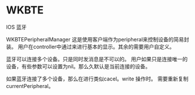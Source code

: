 # WKBTE
IOS 蓝牙 

WKBTEPeripheralManager 这是使用客户端作为peripheral来控制设备的简易封装。
用户在controller中通过来进行基本的显示。其余的需要用户自定义。

蓝牙可以连接多个设备。只是同时发消息是不可以的。
用户如果只是连接唯一的设备，有些参数可以设置为nil。那么久默认是当前连接的设备。

如果蓝牙连接了多个设备，那么在进行类似cacel。write 操作时。
需要重新复制currentPeripheral。
